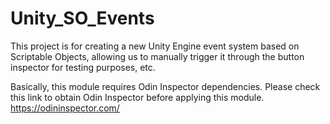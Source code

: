 # Unity_SO_Events
This project is for creating a new Unity Engine event system based on Scriptable Objects, allowing us to manually trigger it through the button inspector for testing purposes, etc.

Basically, this module requires Odin Inspector dependencies. Please check this link to obtain Odin Inspector before applying this module.
https://odininspector.com/
